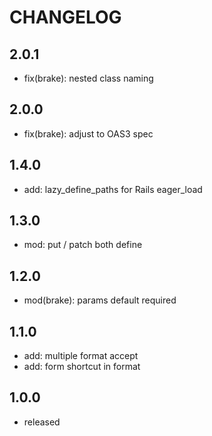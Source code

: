 # CHANGELOG

## 2.0.1

- fix(brake): nested class naming

## 2.0.0

- fix(brake): adjust to OAS3 spec

## 1.4.0

- add: lazy_define_paths for Rails eager_load

## 1.3.0

- mod: put / patch both define

## 1.2.0

- mod(brake): params default required

## 1.1.0

- add: multiple format accept
- add: form shortcut in format

## 1.0.0

- released
